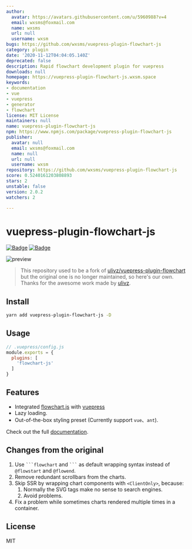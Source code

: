 ```yaml
---
author:
  avatar: https://avatars.githubusercontent.com/u/5960988?v=4
  email: wxsms@foxmail.com
  name: wxsms
  url: null
  username: wxsm
bugs: https://github.com/wxsms/vuepress-plugin-flowchart-js
category: plugin
date: '2020-11-12T04:04:05.140Z'
deprecated: false
description: Rapid flowchart development plugin for vuepress
downloads: null
homepage: https://vuepress-plugin-flowchart-js.wxsm.space
keywords:
- documentation
- vue
- vuepress
- generator
- flowchart
license: MIT License
maintainers: null
name: vuepress-plugin-flowchart-js
npm: https://www.npmjs.com/package/vuepress-plugin-flowchart-js
publisher:
  avatar: null
  email: wxsms@foxmail.com
  name: null
  url: null
  username: wxsm
repository: https://github.com/wxsms/vuepress-plugin-flowchart-js
score: 0.5240161203808893
stars: 2
unstable: false
version: 2.0.2
watchers: 2

---
```


# vuepress-plugin-flowchart-js

[![Badge](https://badgen.net/npm/dm/vuepress-plugin-flowchart-js)](https://www.npmjs.com/package/vuepress-plugin-flowchart-js)
[![Badge](https://badgen.net/npm/v/vuepress-plugin-flowchart-js)](https://www.npmjs.com/package/vuepress-plugin-flowchart-js)

![preview](https://static.wxsm.space/others/vue-plugin-flowchart-preview.png)

> This repository used to be a fork of [ulivz/vuepress-plugin-flowchart](https://github.com/ulivz/vuepress-plugin-flowchart) but the original one is no longer maintained, so here's our own. Thanks for the awesome work made by [ulivz](https://github.com/ulivz).

## Install

```bash
yarn add vuepress-plugin-flowchart-js -D
```

## Usage

```javascript
// .vuepress/config.js
module.exports = {
  plugins: [
    'flowchart-js'
  ]
}
```

## Features

- Integrated [flowchart.js](https://github.com/adrai/flowchart.js/) with [vuepress](https://github.com/vuejs/vuepress)
- Lazy loading.
- Out-of-the-box styling preset (Currently support `vue`、`ant`).

Check out the full [documentation](https://vuepress-plugin-flowchart-js.wxsm.space).

## Changes from the original

1. Use <code>\`\`\`flowchart</code> and <code>\`\`\`</code> as default wrapping syntax instead of `@flowstart` and `@flowend`.
1. Remove redundant scrollbars from the charts.
1. Skip SSR by wrapping chart components with `<ClientOnly>`, because:
    1. Normally the SVG tags make no sense to search engines.
    1. Avoid problems.
1. Fix a problem while sometimes charts rendered multiple times in a container.

## License

MIT